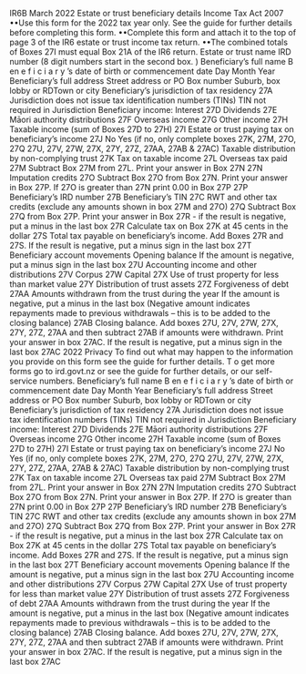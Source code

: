 IR6B March 2022 Estate or trust beneficiary details Income Tax Act 2007 ••Use this form for the 2022 tax year only. See the guide for further details before completing this form. ••Complete this form and attach it to the top of page 3 of the IR6 estate or trust income tax return. ••The combined totals of Boxes 27I must equal Box 21A of the IR6 return. Estate or trust name IRD number (8 digit numbers start in the second box. ) Beneficiary’s full name B en e f i c i a r y ’s date of birth or commencement date Day Month Year Beneficiary’s full address Street address or PO Box number Suburb, box lobby or RDTown or city Beneficiary’s jurisdiction of tax residency 27A Jurisdiction does not issue tax identification numbers (TINs) TIN not required in Jurisdiction Beneficiary income: Interest 27D Dividends 27E Māori authority distributions 27F Overseas income 27G Other income 27H Taxable income (sum of Boxes 27D to 27H) 27I Estate or trust paying tax on beneficiary’s income 27J No Yes (if no, only complete boxes 27K, 27M, 27O, 27Q 27U, 27V, 27W, 27X, 27Y, 27Z, 27AA, 27AB & 27AC) Taxable distribution by non-complying trust 27K Tax on taxable income 27L Overseas tax paid 27M Subtract Box 27M from 27L. Print your answer in Box 27N 27N Imputation credits 27O Subtract Box 27O from Box 27N. Print your answer in Box 27P. If 27O is greater than 27N print 0.00 in Box 27P 27P Beneficiary’s IRD number 27B Beneficiary’s TIN 27C RWT and other tax credits (exclude any amounts shown in box 27M and 27O) 27Q Subtract Box 27Q from Box 27P. Print your answer in Box 27R - if the result is negative, put a minus in the last box 27R Calculate tax on Box 27K at 45 cents in the dollar 27S Total tax payable on beneficiary’s income. Add Boxes 27R and 27S. If the result is negative, put a minus sign in the last box 27T Beneficiary account movements Opening balance If the amount is negative, put a minus sign in the last box 27U Accounting income and other distributions 27V Corpus 27W Capital 27X Use of trust property for less than market value 27Y Distribution of trust assets 27Z Forgiveness of debt 27AA Amounts withdrawn from the trust during the year If the amount is negative, put a minus in the last box (Negative amount indicates repayments made to previous withdrawals – this is to be added to the closing balance) 27AB Closing balance. Add boxes 27U, 27V, 27W, 27X, 27Y, 27Z, 27AA and then subtract 27AB if amounts were withdrawn. Print your answer in box 27AC. If the result is negative, put a minus sign in the last box 27AC 2022 Privacy To find out what may happen to the information you provide on this form see the guide for further details. T o get more forms go to ird.govt.nz or see the guide for further details, or our self-service numbers. Beneficiary’s full name B en e f i c i a r y ’s date of birth or commencement date Day Month Year Beneficiary’s full address Street address or PO Box number Suburb, box lobby or RDTown or city Beneficiary’s jurisdiction of tax residency 27A Jurisdiction does not issue tax identification numbers (TINs) TIN not required in Jurisdiction Beneficiary income: Interest 27D Dividends 27E Māori authority distributions 27F Overseas income 27G Other income 27H Taxable income (sum of Boxes 27D to 27H) 27I Estate or trust paying tax on beneficiary’s income 27J No Yes (if no, only complete boxes 27K, 27M, 27O, 27Q 27U, 27V, 27W, 27X, 27Y, 27Z, 27AA, 27AB & 27AC) Taxable distribution by non-complying trust 27K Tax on taxable income 27L Overseas tax paid 27M Subtract Box 27M from 27L. Print your answer in Box 27N 27N Imputation credits 27O Subtract Box 27O from Box 27N. Print your answer in Box 27P. If 27O is greater than 27N print 0.00 in Box 27P 27P Beneficiary’s IRD number 27B Beneficiary’s TIN 27C RWT and other tax credits (exclude any amounts shown in box 27M and 27O) 27Q Subtract Box 27Q from Box 27P. Print your answer in Box 27R - if the result is negative, put a minus in the last box 27R Calculate tax on Box 27K at 45 cents in the dollar 27S Total tax payable on beneficiary’s income. Add Boxes 27R and 27S. If the result is negative, put a minus sign in the last box 27T Beneficiary account movements Opening balance If the amount is negative, put a minus sign in the last box 27U Accounting income and other distributions 27V Corpus 27W Capital 27X Use of trust property for less than market value 27Y Distribution of trust assets 27Z Forgiveness of debt 27AA Amounts withdrawn from the trust during the year If the amount is negative, put a minus in the last box (Negative amount indicates repayments made to previous withdrawals – this is to be added to the closing balance) 27AB Closing balance. Add boxes 27U, 27V, 27W, 27X, 27Y, 27Z, 27AA and then subtract 27AB if amounts were withdrawn. Print your answer in box 27AC. If the result is negative, put a minus sign in the last box 27AC